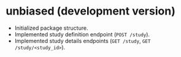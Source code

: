 # unbiased (development version)

* Initialized package structure.
* Implemented study definition endpoint (`POST /study`).
* Implemented study details endpoints (`GET /study`, `GET /study/<study_id>`).
